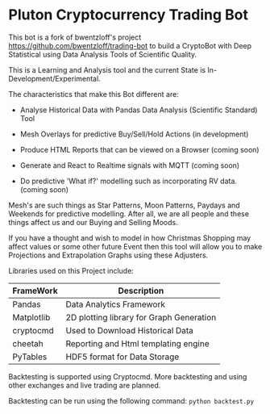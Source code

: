 # Pluton Cryptocurrency Trading Bot

This bot is a fork of bwentzloff's project https://github.com/bwentzloff/trading-bot to
build a CryptoBot with Deep Statistical using Data Analysis Tools of Scientific Quality.

This is a Learning and Analysis tool and the current State is In-Development/Experimental. 

The characteristics that make this Bot different are:

 - Analyse Historical Data with Pandas Data Analysis (Scientific Standard) Tool
 
 - Mesh Overlays for predictive Buy/Sell/Hold Actions (in development)
 
 - Produce HTML Reports that can be viewed on a Browser (coming soon)
 
 - Generate and React to Realtime signals with MQTT (coming soon)
 
 - Do predictive 'What if?' modelling such as incorporating RV data. (coming soon)
 
Mesh's are such things as Star Patterns, Moon Patterns, Paydays and Weekends
for predictive modelling. After all, we are all people and these things affect us and
our Buying and Selling Moods.

If you have a thought and wish to model in how Christmas Shopping may affect values
or some other future Event then this tool will allow you to make Projections and
Extrapolation Graphs using these Adjusters.

Libraries used on this Project include:

| FrameWork  | Description                              |
| ---------- | ---------------------------------------- |
| Pandas     | Data Analytics Framework                 |
| Matplotlib | 2D plotting library for Graph Generation |
| cryptocmd  | Used to Download Historical Data         |
| cheetah    | Reporting and Html templating engine     |
| PyTables   | HDF5 format for Data Storage             |

Backtesting is supported using Cryptocmd. More backtesting and using other exchanges and live trading are planned.

Backtesting can be run using the following command:
`python backtest.py`

